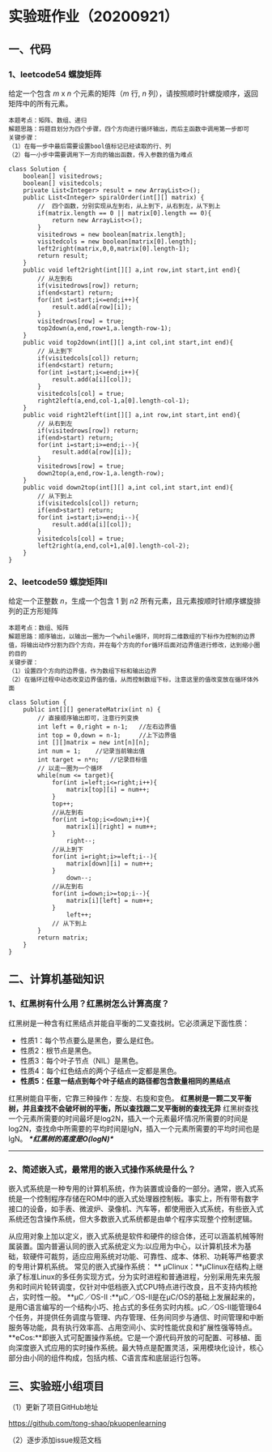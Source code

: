 # 实验班作业（20200921）

## 一、代码

### 1、leetcode54 螺旋矩阵

给定一个包含 *m* x *n* 个元素的矩阵（*m* 行, *n* 列），请按照顺时针螺旋顺序，返回矩阵中的所有元素。

```
本题考点：矩阵、数组、递归
解题思路：将题目划分为四个步骤，四个方向进行循环输出，而后主函数中调用第一步即可
关键步骤：
（1）在每一步中最后需要设置bool值标记已经读取的行、列
（2）每一小步中需要调用下一方向的输出函数，传入参数的值为难点
```

```
class Solution {
    boolean[] visitedrows;
    boolean[] visitedcols;
    private List<Integer> result = new ArrayList<>();
    public List<Integer> spiralOrder(int[][] matrix) {
        //  四个函数，分别实现从左到右，从上到下，从右到左，从下到上
        if(matrix.length == 0 || matrix[0].length == 0){
            return new ArrayList<>();
        }
        visitedrows = new boolean[matrix.length];
        visitedcols = new boolean[matrix[0].length];
        left2right(matrix,0,0,matrix[0].length-1);
        return result;
    }
    public void left2right(int[][] a,int row,int start,int end){
        // 从左到右
        if(visitedrows[row]) return;
        if(end<start) return;
        for(int i=start;i<=end;i++){
            result.add(a[row][i]);
        }
        visitedrows[row] = true;
        top2down(a,end,row+1,a.length-row-1);
    }
    public void top2down(int[][] a,int col,int start,int end){
        // 从上到下
        if(visitedcols[col]) return;
        if(end<start) return;
        for(int i=start;i<=end;i++){
            result.add(a[i][col]);
        }
        visitedcols[col] = true;
        right2left(a,end,col-1,a[0].length-col-1);
    }
    public void right2left(int[][] a,int row,int start,int end){
        // 从右到左
        if(visitedrows[row]) return;
        if(end>start) return;
        for(int i=start;i>=end;i--){
            result.add(a[row][i]);
        }
        visitedrows[row] = true;
        down2top(a,end,row-1,a.length-row);      
    }
    public void down2top(int[][] a,int col,int start,int end){
        // 从下到上
        if(visitedcols[col]) return;
        if(end>start) return;
        for(int i=start;i>=end;i--){
            result.add(a[i][col]);
        }
        visitedcols[col] = true;
        left2right(a,end,col+1,a[0].length-col-2);      
    }
}
```

### 2、leetcode59 螺旋矩阵Ⅱ	

给定一个正整数 *n*，生成一个包含 1 到 *n*2 所有元素，且元素按顺时针顺序螺旋排列的正方形矩阵

```
本题考点：数组、矩阵
解题思路：顺序输出，以输出一圈为一个while循环，同时将二维数组的下标作为控制的边界值，将输出动作分割为四个方向，并在每个方向的for循环后面对边界值进行修改，达到缩小圈的目的
关键步骤：
（1）设置四个方向的边界值，作为数组下标和输出边界
（2）在循环过程中动态改变边界值的值，从而控制数组下标，注意这里的值改变放在循环体外面
```

```
class Solution {
    public int[][] generateMatrix(int n) {
        // 直接顺序输出即可，注意行列变换       
        int left = 0,right = n-1;   //左右边界值
        int top = 0,down = n-1;     //上下边界值 
        int [][]matrix = new int[n][n];
        int num = 1;    //记录当前输出值
        int target = n*n;   //记录目标值 
        // 以走一圈为一个循环
        while(num <= target){
            for(int i=left;i<=right;i++){
                matrix[top][i] = num++;
            }   
            top++;
            //从左到右
            for(int i=top;i<=down;i++){
                matrix[i][right] = num++;
            }
                right--;
            //从上到下
            for(int i=right;i>=left;i--){
                matrix[down][i] = num++;
            }
                down--;
            //从左到右
            for(int i=down;i>=top;i--){
                matrix[i][left] = num++;
            }
                left++;
            // 从下到上
        }
        return matrix;
    }
}
```

## 二、计算机基础知识

### 1、红黑树有什么用？红黑树怎么计算高度？

红黑树是一种含有红黑结点并能自平衡的二叉查找树。它必须满足下面性质：

- 性质1：每个节点要么是黑色，要么是红色。
- 性质2：根节点是黑色。
- 性质3：每个叶子节点（NIL）是黑色。
- 性质4：每个红色结点的两个子结点一定都是黑色。
- **性质5：任意一结点到每个叶子结点的路径都包含数量相同的黑结点**

红黑树能自平衡，它靠三种操作：左旋、右旋和变色。
**红黑树是一颗二叉平衡树，并且查找不会破坏树的平衡，所以查找跟二叉平衡树的查找无异**
红黑树查找一个元素所需要的时间最坏是log2N，插入一个元素最坏情况所需要的时间是log2N，查找命中所需要的平均时间是lgN，插入一个元素所需要的平均时间也是lgN。
***\*红黑树的高度是O(logN)\****

****

### 2、简述嵌入式，最常用的嵌入式操作系统是什么？

嵌入式系统是一种专用的计算机系统，作为装置或设备的一部分。通常，嵌入式系统是一个控制程序存储在ROM中的嵌入式处理器控制板。事实上，所有带有数字接口的设备，如手表、微波炉、录像机、汽车等，都使用嵌入式系统，有些嵌入式系统还包含操作系统，但大多数嵌入式系统都是由单个程序实现整个控制逻辑。

从应用对象上加以定义，嵌入式系统是软件和硬件的综合体，还可以涵盖机械等附属装置。国内普遍认同的嵌入式系统定义为:以应用为中心，以计算机技术为基础，软硬件可裁剪，适应应用系统对功能、可靠性、成本、体积、功耗等严格要求的专用计算机系统。
常见的嵌入式操作系统： **
μClinux：**μClinux在结构上继承了标准Linux的多任务实现方式，分为实时进程和普通进程，分别采用先来先服务和时间片轮转调度，仅针对中低档嵌入式CPU特点进行改良，且不支持内核抢占，实时性一般。
**μC／OS-II  :**μC／OS-II是在μC/OS的基础上发展起来的，是用C语言编写的一个结构小巧、抢占式的多任务实时内核。μC／OS-II能管理64个任务，并提供任务调度与管理、内存管理、任务间同步与通信、时间管理和中断服务等功能，具有执行效率高、占用空间小、实时性能优良和扩展性强等特点。
**eCos:**即嵌入式可配置操作系统。它是一个源代码开放的可配置、可移植、面向深度嵌入式应用的实时操作系统。最大特点是配置灵活，采用模块化设计，核心部分由小同的组件构成，包括内核、C语言库和底层运行包等。

## 三、实验班小组项目

（1）更新了项目GitHub地址

https://github.com/tong-shao/pkuopenlearning

（2）逐步添加issue规范文档